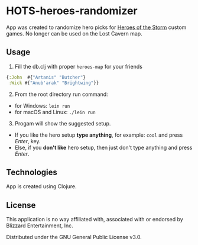 # HOTS-heroes-randomizer

App was created to randomize hero picks for [Heroes of the Storm](https://heroesofthestorm.com) custom games. No longer can be used on the Lost Cavern map.

## Usage

1. Fill the db.clj with proper `heroes-map` for your friends
```clojure
{:John  #{"Artanis" "Butcher"}
 :Wick #{"Anub'arak" "Brightwing"}}
```

2. From the root directory run command:
- for Windows: `lein run`
- for macOS and Linux: `./lein run`

3. Progam will show the suggested setup.
  * If you like the hero setup **type anything**, for example: `cool` and press *Enter*, key.
  * Else, if you **don't like** hero setup, then just don't type anything and press *Enter*.
  
## Technologies

App is created using Clojure.

## License

This application is no way affiliated with, associated with or endorsed by Blizzard Entertainment, Inc.

Distributed under the GNU General Public License v3.0.
